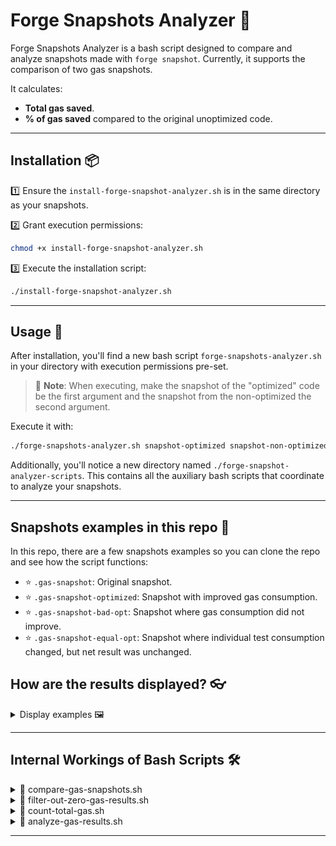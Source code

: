 # Forge Snapshots Analyzer 🧠

Forge Snapshots Analyzer is a bash script designed to compare and analyze snapshots made with `forge snapshot`. Currently, it supports the comparison of two gas snapshots.

It calculates:

- **Total gas saved**.
- **% of gas saved** compared to the original unoptimized code.

---

## Installation 📦

1️⃣ Ensure the `install-forge-snapshot-analyzer.sh` is in the same directory as your snapshots.

2️⃣ Grant execution permissions:

```bash
chmod +x install-forge-snapshot-analyzer.sh
```

3️⃣ Execute the installation script:

```bash
./install-forge-snapshot-analyzer.sh
```

---

## Usage 🚀

After installation, you'll find a new bash script `forge-snapshots-analyzer.sh` in your directory with execution permissions pre-set.

> 📓 **Note**: When executing, make the snapshot of the "optimized" code be the first argument and the snapshot from the non-optimized the second argument.

Execute it with:

```bash
./forge-snapshots-analyzer.sh snapshot-optimized snapshot-non-optimized
```

Additionally, you'll notice a new directory named `./forge-snapshot-analyzer-scripts`. This contains all the auxiliary bash scripts that coordinate to analyze your snapshots.

---

## Snapshots examples in this repo 📸

In this repo, there are a few snapshots examples so you can clone the repo and see how the script functions:

- ⭐ `.gas-snapshot`: Original snapshot.
- ⭐ `.gas-snapshot-optimized`: Snapshot with improved gas consumption.
- ⭐ `.gas-snapshot-bad-opt`: Snapshot where gas consumption did not improve.
- ⭐ `.gas-snapshot-equal-opt`: Snapshot where individual test consumption changed, but net result was unchanged.

## How are the results displayed? 👓

<details>
  <summary> Display examples 🖼️ </summary>

---

_**`If code reults in optimization`**_

<img src="images-in-readme/optmized-snapshot.png"/>

---

_**`If code doesn't reult in optimization`**_

<img src="images-in-readme/not-optimized-snapshot.png"/>

---

_**`If code reults in overall zero improvement`**_

<img src="images-in-readme/net-zero-snapshot.png"/>

</details>

---

## Internal Workings of Bash Scripts 🛠️

<details>
  <summary>🔧 compare-gas-snapshots.sh</summary>

#### _**`compare-gas-snapshots.sh`**_

it goes row-by-row in a snapshot, comparing the `gas(number)` value with its counterpart in the second snapshot file. When a fuzz test is found, it extracts the value from the `μ:Number`. If an invariant test is detected, it defaults the gas consumption to 0 since `forge` currently doesn't offer gas metrics for such tests.

The results are saved in a `.snapshots-compared-results` file.

</details>

<details>
  <summary>🔧 filter-out-zero-gas-results.sh</summary>

#### _**`filter-out-zero-gas-results.sh`**_

This script checks the output file from `compare-gas-snapshots.sh`. If there's no difference in gas values between snapshots (i.e., the difference is 0), such results get filtered out. The processed file is named `.snapshots-compared-filtered`.

</details>

<details>
  <summary>🔧 count-total-gas.sh</summary>

#### _**`count-total-gas.sh`**_

It counts and displays the total gas consumption for both snapshots. It also shows the total difference in gas. All this derived from the `filter-out-zero-gas-results` output file.

</details>

<details>
  <summary>🔧 analyze-gas-results.sh</summary>

#### _**`analyze-gas-results.sh`**_

It operates on the file `filter-out-zero-gas-results`. It calculates:

- Cumulative sum of the last column (gas saved or not in each test).
- Cumulative sum of the penultimate column (original gas consumption).
- Percentage representation: `(gasSaved / originalConsumption) * 100`.

It then displays the total saved gas and its percentage against the original gas consumption.

</details>

---
